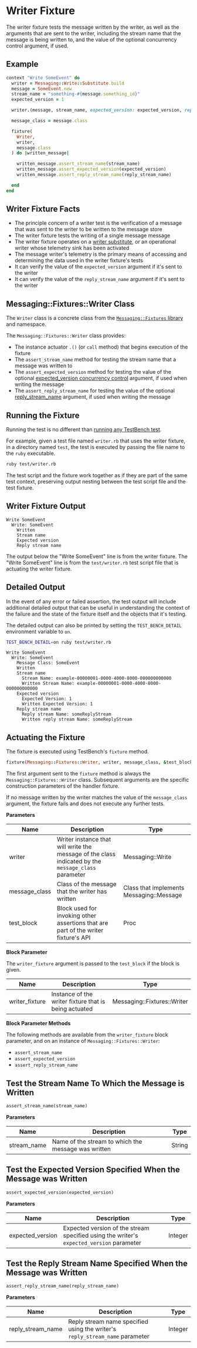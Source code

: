 # Writer Fixture

The writer fixture tests the message written by the writer, as well as the arguments that are sent to the writer, including the stream name that the message is being written to, and the value of the optional concurrency control argument, if used.

## Example

``` ruby
context "Write SomeEvent" do
  writer = Messaging::Write::Substitute.build
  message = SomeEvent.new
  stream_name = "something-#{message.something_id}"
  expected_version = 1

  writer.(message, stream_name, expected_version: expected_version, reply_stream_name: reply_stream_name)

  message_class = message.class

  fixture(
    Writer,
    writer,
    message.class
  ) do |written_message|

    written_message.assert_stream_name(stream_name)
    written_message.assert_expected_version(expected_version)
    written_message.assert_reply_stream_name(reply_stream_name)

  end
end
```

## Writer Fixture Facts

- The principle concern of a writer test is the verification of a message that was sent to the writer to be written to the message store
- The writer fixture tests the writing of a single message message
- The writer fixture operates on a [writer substitute](/user-guide/writing/substitute.md), or an operational writer whose telemetry sink has been activated
- The message writer's telemetry is the primary means of accessing and determining the data used in the writer fixture's tests
- It can verify the value of the `expected_version` argument if it's sent to the writer
- It can verify the value of the `reply_stream_name` argument if it's sent to the writer

## Messaging::Fixtures::Writer Class

The `Writer` class is a concrete class from the [`Messaging::Fixtures` library](/user-guide/libraries.md#messaging-fixtures) and namespace.

The `Messaging::Fixtures::Writer` class provides:

- The instance actuator `.()` (or `call` method) that begins execution of the fixture
- The `assert_stream_name` method for testing the stream name that a message was written to
- The `assert_expected_version` method for testing the value of the optional [expected_version concurrency control](/user-guide/writing/expected-version.md) argument, if used when writing the message
- The `assert_reply_stream_name` for testing the value of the optional [reply_stream_name](/user-guide/writing/message-writer.md#the-reply-stream-name-parameter) argument, if used when writing the message

## Running the Fixture

Running the test is no different than [running any TestBench test](http://test-bench.software/user-guide/running-tests.html).

For example, given a test file named `writer.rb` that uses the writer fixture, in a directory named `test`, the test is executed by passing the file name to the `ruby` executable.

``` bash
ruby test/writer.rb
```

The test script and the fixture work together as if they are part of the same test context, preserving output nesting between the test script file and the test fixture.

## Writer Fixture Output

``` text
Write SomeEvent
  Write: SomeEvent
    Written
    Stream name
    Expected version
    Reply stream name
```

The output below the "Write SomeEvent" line is from the writer fixture. The "Write SomeEvent" line is from the `test/writer.rb` test script file that is actuating the writer fixture.

## Detailed Output

In the event of any error or failed assertion, the test output will include additional detailed output that can be useful in understanding the context of the failure and the state of the fixture itself and the objects that it's testing.

The detailed output can also be printed by setting the `TEST_BENCH_DETAIL` environment variable to `on`.

``` bash
TEST_BENCH_DETAIL=on ruby test/writer.rb
```

``` text
Write SomeEvent
  Write: SomeEvent
    Message Class: SomeEvent
    Written
    Stream name
      Stream Name: example-00000001-0000-4000-8000-000000000000
      Written Stream Name: example-00000001-0000-4000-8000-000000000000
    Expected version
      Expected Version: 1
      Written Expected Version: 1
    Reply stream name
      Reply stream Name: someReplyStream
      Written reply stream Name: someReplyStream
```

## Actuating the Fixture

The fixture is executed using TestBench's `fixture` method.

``` ruby
fixture(Messaging::Fixtures::Writer, writer, message_class, &test_block)
```

The first argument sent to the `fixture` method is always the `Messaging::Fixtures::Writer` class. Subsequent arguments are the specific construction parameters of the handler fixture.

If no message written by the writer matches the value of the `message_class` argument, the fixture fails and does not execute any further tests.

**Parameters**

| Name | Description | Type |
| --- | --- | --- |
| writer | Writer instance that will write the message of the class indicated by the `message_class` parameter | Messaging::Write |
| message_class | Class of the message that the writer has written | Class that implements Messaging::Message |
| test_block | Block used for invoking other assertions that are part of the writer fixture's API | Proc |

**Block Parameter**

The `writer_fixture` argument is passed to the `test_block` if the block is given.

| Name | Description | Type |
| --- | --- | --- |
| writer_fixture | Instance of the writer fixture that is being actuated | Messaging::Fixtures::Writer |

**Block Parameter Methods**

The following methods are available from the `writer_fixture` block parameter, and on an instance of `Messaging::Fixtures::Writer`:

- `assert_stream_name`
- `assert_expected_version`
- `assert_reply_stream_name`

## Test the Stream Name To Which the Message is Written

``` ruby
assert_stream_name(stream_name)
```

**Parameters**

| Name | Description | Type |
| --- | --- | --- |
| stream_name | Name of the stream to which the message was written | String |

## Test the Expected Version Specified When the Message was Written

``` ruby
assert_expected_version(expected_version)
```

**Parameters**

| Name | Description | Type |
| --- | --- | --- |
| expected_version | Expected version of the stream specified using the writer's `expected_version` parameter | Integer |

## Test the Reply Stream Name Specified When the Message was Written

``` ruby
assert_reply_stream_name(reply_stream_name)
```

**Parameters**

| Name | Description | Type |
| --- | --- | --- |
| reply_stream_name | Reply stream name specified using the writer's `reply_stream_name` parameter | Integer |
